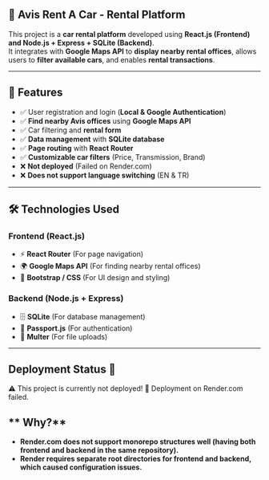 ## 🚗 Avis Rent A Car - Rental Platform

This project is a **car rental platform** developed using **React.js (Frontend) and Node.js + Express + SQLite (Backend)**.  
It integrates with **Google Maps API** to **display nearby rental offices**, allows users to **filter available cars**, and enables **rental transactions**.

---

## 📌 Features
- ✅ User registration and login (**Local & Google Authentication**)
- ✅ **Find nearby Avis offices** using **Google Maps API**
- ✅ Car filtering and **rental form**
- ✅ **Data management** with **SQLite database**
- ✅ **Page routing** with **React Router**
- ✅ **Customizable car filters** (Price, Transmission, Brand)
- ❌ **Not deployed** (Failed on Render.com)
- ❌ **Does not support language switching** (EN & TR)



---

## 🛠 Technologies Used

### **Frontend (React.js)**
- ⚡ **React Router** (For page navigation)
- 🌍 **Google Maps API** (For finding nearby rental offices)
- 🎨 **Bootstrap / CSS** (For UI design and styling)

### **Backend (Node.js + Express)**
- 🗄 **SQLite** (For database management)
- 🔐 **Passport.js** (For authentication)
- 📁 **Multer** (For file uploads)

---

 ## **Deployment Status 🚨**
⚠ This project is currently not deployed!
🔴 Deployment on Render.com failed.

## ** Why?**
- **Render.com does not support monorepo structures well (having both frontend and backend in the same repository).**
- **Render requires separate root directories for frontend and backend, which caused configuration issues.**
